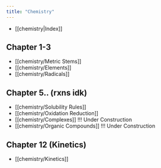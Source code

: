 ```yaml
---
title: "Chemistry"
---
```

- [[chemistry|Index]]
## Chapter 1-3
- [[chemistry/Metric Stems]]
- [[chemistry/Elements]]
- [[chemistry/Radicals]]
## Chapter 5.. (rxns idk)
- [[chemistry/Solubility Rules]]
- [[chemistry/Oxidation Reduction]]
- [[chemistry/Complexes]] !!! Under Construction
- [[chemistry/Organic Compounds]] !!! Under Construction
## Chapter 12 (Kinetics)
- [[chemistry/Kinetics]]